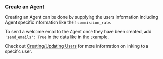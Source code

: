 ### Create an Agent

Creating an Agent can be done by supplying the users information including Agent specific information
like their `commission_rate`.

To send a welcome email to the Agent once they have been created, add `'send_emails': True` in the data like in the 
example.

Check out [Creating/Updating Users](#creating-updating-users) for more information on linking to a specific user.
